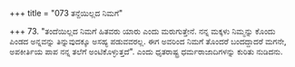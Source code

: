 +++
title = "073 ತನ್ದೆಯಿಲ್ಲದ ನಿಮಗೆ"

+++
73. "ತಂದೆಯಿಲ್ಲದ ನಿಮಗೆ ಹಿತವರು ಯಾರು ಎಂದು ಮರುಗುತ್ತೇನೆ. ನನ್ನ ಮಕ್ಕಳು ನಿಮ್ಮನ್ನು ಕೊಂದು ಪಿಂಡದ ಅನ್ನವನ್ನು ತಿನ್ನುವುದಕ್ಕೂ ಅಸಹ್ಯ ಪಡುವವರಲ್ಲ. ಈಗ ಅವರಿಂದ ನಿಮಗೆ ತೊಂದರೆ ಬಂದದ್ದಾದರೆ ಮಗನೇ, ಅಪಕೀರ್ತಿಯ ಪಾಪ ನನ್ನ ತಲೆಗೆ ಅಂಟಿಕೊಳ್ಳುತ್ತದೆ". ಎಂದು ಧೃತರಾಷ್ಟ್ರ ಧರ್ಮರಾಜಾದಿಗಳನ್ನು ಕುರಿತು ನುಡಿದನು.